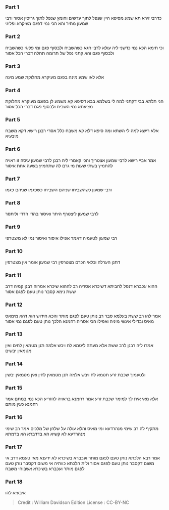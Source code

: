 
### Part 1
כדרבי זירא תא שמע מסיפא היין שנפל לתוך עדשים וחומץ שנפל לתוך גריסין אסור ורבי שמעון מתיר והא הכי נמי דפגם מעיקרא ופליגי 

### Part 2
וכי תימא הכא נמי כדשני ליה עולא לרבי חגא כשהשביח ולבסוף פגם ומי פליגי כשהשביח ולבסוף פגם והא קתני נפל של תרומה תחלה דברי הכל אסור 

### Part 3
אלא לאו שמע מינה בפגם מעיקרא מחלוקת שמע מינה 

### Part 4
הני תלתא בבי דקתני למה לי בשלמא בבא דסיפא קא משמע לן בפוגם מעיקרא מחלוקת מציעתא נמי השביח ולבסוף פגם דברי הכל אסור 

### Part 5
אלא רישא למה לי השתא ומה סיפא דלא קא משבח כלל אסרי רבנן רישא דקא משבח מיבעיא 

### Part 6
אמר אביי רישא לרבי שמעון אצטריך והכי קאמרי ליה רבנן לרבי שמעון עיסה זו ראויה להחמיץ בשתי שעות מי גרם לה שתחמיץ בשעה אחת איסור

### Part 7
ורבי שמעון כשהשביחו שניהם השביחו כשפגמו שניהם פגמו 

### Part 8
לרבי שמעון ליצטרף היתר ואיסור בהדי הדדי וליתסר

### Part 9
רבי שמעון לטעמיה דאמר אפילו איסור ואיסור נמי לא מיצטרפי 

### Part 10
דתנן הערלה וכלאי הכרם מצטרפין רבי שמעון אומר אין מצטרפין

### Part 11
ההוא עכברא דנפל לחביתא דשיכרא אסריה רב לההוא שיכרא אמרוה רבנן קמיה דרב ששת נימא קסבר נותן טעם לפגם אסור 

### Part 12
אמר להו רב ששת בעלמא סבר רב נותן טעם לפגם מותר והכא חידוש הוא דהא מימאס מאיס ובדילי אינשי מיניה ואפילו הכי אסריה רחמנא הלכך נותן טעם לפגם נמי אסור 

### Part 13
אמרו ליה רבנן לרב ששת אלא מעתה ליטמא לח ויבש אלמה תנן מטמאין לחים ואין מטמאין יבשים 

### Part 14
ולטעמיך שכבת זרע תטמא לח ויבש אלמה תנן מטמאין לחין ואין מטמאין יבשין 

### Part 15
אלא מאי אית לך למימר שכבת זרע אמר רחמנא בראויה להזריע הכא נמי במתם אמר רחמנא כעין מותם 

### Part 16
מתקיף לה רב שימי מנהרדעא ומי מאיס והלא עולה על שלחן של מלכים אמר רב שימי מנהרדעא לא קשיא הא בדדברא הא בדמתא 

### Part 17
אמר רבא הלכתא נותן טעם לפגם מותר ועכברא בשיכרא לא ידענא מאי טעמא דרב אי משום דקסבר נותן טעם לפגם אסור ולית הלכתא כוותיה אי משום דקסבר נותן טעם לפגם מותר ועכברא בשיכרא אשבוחי משבח 

### Part 18
איבעיא להו

>Credit : William Davidson Edition
>License : CC-BY-NC
